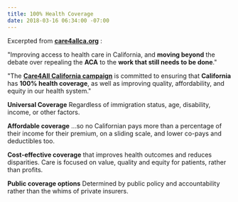 ```yaml
---
title: 100% Health Coverage
date: 2018-03-16 06:34:00 -07:00
---
```


Excerpted from [**care4allca.org**](http://care4allca.org/) :

"Improving access to health care in California, and **moving beyond** the debate over repealing the **ACA** to the **work that still needs to be done**."

"The [**Care4All California campaign**](http://care4allca.org/) is committed to ensuring that **California** has **100% health coverage**, as well as improving quality, affordability, and equity in our health system."

**Universal Coverage**
Regardless of immigration status, age, disability, income, or other factors.

**Affordable coverage** ...so no Californian pays more than a percentage of their income for their premium, on a sliding scale, and lower co-pays and deductibles too.

**Cost-effective coverage** that improves health outcomes and reduces disparities.  Care is focused on value, quality and equity for patients, rather than profits.

**Public coverage options**
Determined by public policy and accountability rather than the whims of private insurers. 


